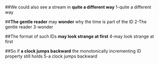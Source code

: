 ##We could also see a stream in **quite a different way**
1-quite a different way

##**The gentle reader** may **wonder** why the time is part of the ID
2-The gentle reader
3-wonder

##The format of such IDs **may look strange at first**
4-may look strange at first

##So if **a clock jumps backward** the monotonically incrementing ID property still holds
5-a clock jumps backward




